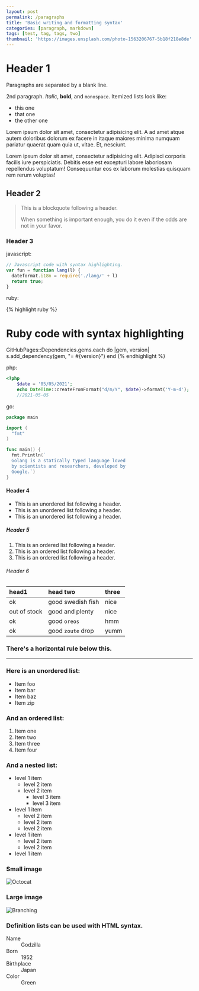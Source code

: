 ```yaml
---
layout: post
permalink: /paragraphs
title: 'Basic writing and formatting syntax'
categories: [paragraph, markdown]
tags: [test, tag, tags, two]
thumbnail: 'https://images.unsplash.com/photo-1563206767-5b18f218e8de'
---
```


# Header 1

Paragraphs are separated by a blank line.

2nd paragraph. *Italic*, **bold**, and `monospace`. Itemized lists look like:

* this one
* that one
* the other one

Lorem ipsum dolor sit amet, consectetur adipisicing elit. A ad amet atque autem doloribus dolorum ex facere in itaque
maiores minima numquam pariatur quaerat quam quia ut, vitae. Et, nesciunt.

Lorem ipsum dolor sit amet, consectetur adipisicing elit. Adipisci corporis facilis iure perspiciatis. Debitis esse est
excepturi labore laboriosam repellendus voluptatum! Consequuntur eos ex laborum molestias quisquam rem rerum voluptas!

## Header 2

> This is a blockquote following a header.
>
> When something is important enough, you do it even if the odds are not in your favor.

### Header 3

javascript:

```javascript
// Javascript code with syntax highlighting.
var fun = function lang(l) {
  dateformat.i18n = require('./lang/' + l)
  return true;
}
```

ruby:

{% highlight ruby %}
# Ruby code with syntax highlighting
GitHubPages::Dependencies.gems.each do |gem, version|
s.add_dependency(gem, "= #{version}")
end
{% endhighlight %}

php:

```php
<?php
  	$date = '05/05/2021';
	echo DateTime::createFromFormat("d/m/Y", $date)->format('Y-m-d');
	//2021-05-05
```

go:

```go
package main

import (
  "fmt"
)

func main() {
  fmt.Println(`
  Golang is a statically typed language loved
  by scientists and researchers, developed by
  Google.`)
}
```

#### Header 4

* This is an unordered list following a header.
* This is an unordered list following a header.
* This is an unordered list following a header.

##### Header 5

1. This is an ordered list following a header.
2. This is an ordered list following a header.
3. This is an ordered list following a header.

###### Header 6

| head1        | head two          | three |
|:-------------|:------------------|:------|
| ok           | good swedish fish | nice  |
| out of stock | good and plenty   | nice  |
| ok           | good `oreos`      | hmm   |
| ok           | good `zoute` drop | yumm  |

### There's a horizontal rule below this.

* * *

### Here is an unordered list:

* Item foo
* Item bar
* Item baz
* Item zip

### And an ordered list:

1. Item one
1. Item two
1. Item three
1. Item four

### And a nested list:

- level 1 item
  - level 2 item
  - level 2 item
    - level 3 item
    - level 3 item
- level 1 item
  - level 2 item
  - level 2 item
  - level 2 item
- level 1 item
  - level 2 item
  - level 2 item
- level 1 item

### Small image

![Octocat](https://github.githubassets.com/images/icons/emoji/octocat.png)

### Large image

![Branching](https://guides.github.com/activities/hello-world/branching.png)

### Definition lists can be used with HTML syntax.

<dl>
<dt>Name</dt>
<dd>Godzilla</dd>
<dt>Born</dt>
<dd>1952</dd>
<dt>Birthplace</dt>
<dd>Japan</dd>
<dt>Color</dt>
<dd>Green</dd>
</dl>
